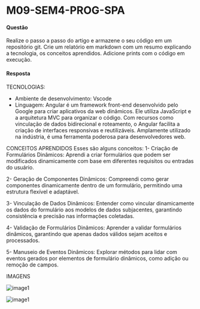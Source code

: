 # M09-SEM4-PROG-SPA

#### Questão
Realize o passo a passo do artigo e armazene o seu código em um repositório git. Crie um relatório em markdown com um resumo explicando a tecnologia, os conceitos aprendidos. Adicione prints com o código em execução.

#### Resposta

TECNOLOGIAS:
- Ambiente de desenvolvimento: Vscode
- Linguagem: Angular é um framework front-end desenvolvido pelo Google para criar aplicativos da web dinâmicos. Ele utiliza JavaScript e a arquitetura MVC para organizar o código. Com recursos como vinculação de dados bidirecional e roteamento, o Angular facilita a criação de interfaces responsivas e reutilizáveis. Amplamente utilizado na indústria, é uma ferramenta poderosa para desenvolvedores web.

CONCEITOS APRENDIDOS
Esses são alguns conceitos:
1- Criação de Formulários Dinâmicos: Aprendi a criar formulários que podem ser modificados dinamicamente com base em diferentes requisitos ou entradas do usuário.

2- Geração de Componentes Dinâmicos: Compreendi como gerar componentes dinamicamente dentro de um formulário, permitindo uma estrutura flexível e adaptável.

3- Vinculação de Dados Dinâmicos: Entender como vincular dinamicamente os dados do formulário aos modelos de dados subjacentes, garantindo consistência e precisão nas informações coletadas.

4- Validação de Formulários Dinâmicos: Aprender a validar formulários dinâmicos, garantindo que apenas dados válidos sejam aceitos e processados.

5- Manuseio de Eventos Dinâmicos: Explorar métodos para lidar com eventos gerados por elementos de formulário dinâmicos, como adição ou remoção de campos.

IMAGENS

![image1](https://imgur.com/a/4vlropN.jpg)

![image1](https://imgur.com/a/a7u9jhK.jpg)
